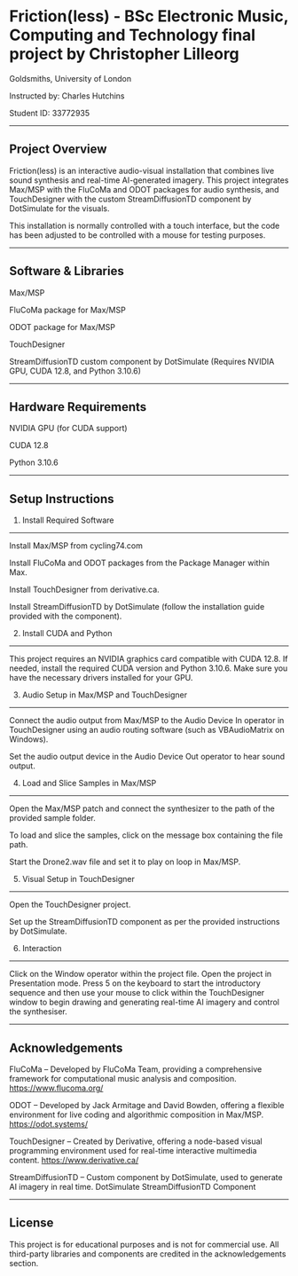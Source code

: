# Friction(less) - BSc Electronic Music, Computing and Technology final project by Christopher Lilleorg

Goldsmiths, University of London

Instructed by: Charles Hutchins

Student ID: 33772935

----------------------------------------------------------------------------------------
Project Overview
----------------------------------------------------------------------------------------

Friction(less) is an interactive audio-visual installation that combines live sound synthesis and real-time AI-generated imagery. This project integrates Max/MSP with the FluCoMa and ODOT packages for audio synthesis, and TouchDesigner with the custom StreamDiffusionTD component by DotSimulate for the visuals.

This installation is normally controlled with a touch interface, but the code has been adjusted to be controlled with a mouse for testing purposes.

----------------------------------------------------------------------------------------
Software & Libraries
----------------------------------------------------------------------------------------
Max/MSP

FluCoMa package for Max/MSP

ODOT package for Max/MSP

TouchDesigner

StreamDiffusionTD custom component by DotSimulate (Requires NVIDIA GPU, CUDA 12.8, and Python 3.10.6)

----------------------------------------------------------------------------------------
Hardware Requirements
----------------------------------------------------------------------------------------

NVIDIA GPU (for CUDA support)

CUDA 12.8

Python 3.10.6

----------------------------------------------------------------------------------------
Setup Instructions
----------------------------------------------------------------------------------------

1. Install Required Software
----------------------------
Install Max/MSP from cycling74.com

Install FluCoMa and ODOT packages from the Package Manager within Max.

Install TouchDesigner from derivative.ca.

Install StreamDiffusionTD by DotSimulate (follow the installation guide provided with the component).

2. Install CUDA and Python
--------------------------
This project requires an NVIDIA graphics card compatible with CUDA 12.8. If needed, install the required CUDA version and Python 3.10.6.
Make sure you have the necessary drivers installed for your GPU.

3. Audio Setup in Max/MSP and TouchDesigner
-------------------------------------------
Connect the audio output from Max/MSP to the Audio Device In operator in TouchDesigner using an audio routing software (such as VBAudioMatrix on Windows). 

Set the audio output device in the Audio Device Out operator to hear sound output.

4. Load and Slice Samples in Max/MSP
------------------------------------
Open the Max/MSP patch and connect the synthesizer to the path of the provided sample folder.

To load and slice the samples, click on the message box containing the file path.

Start the Drone2.wav file and set it to play on loop in Max/MSP.

5. Visual Setup in TouchDesigner
--------------------------------
Open the TouchDesigner project.

Set up the StreamDiffusionTD component as per the provided instructions by DotSimulate.

6. Interaction
--------------

Click on the Window operator within the project file. Open the project in Presentation mode. Press 5 on the keyboard to start the introductory sequence and then use your mouse to click within the TouchDesigner window to begin drawing and generating real-time AI imagery and control the synthesiser. 

------------------------------------------------------------------------------------
Acknowledgements
------------------------------------------------------------------------------------

FluCoMa – Developed by FluCoMa Team, providing a comprehensive framework for computational music analysis and composition. https://www.flucoma.org/

ODOT – Developed by Jack Armitage and David Bowden, offering a flexible environment for live coding and algorithmic composition in Max/MSP. https://odot.systems/

TouchDesigner – Created by Derivative, offering a node-based visual programming environment used for real-time interactive multimedia content. https://www.derivative.ca/

StreamDiffusionTD – Custom component by DotSimulate, used to generate AI imagery in real time.
DotSimulate StreamDiffusionTD Component

------------------------------------------------------------------------------------
License
------------------------------------------------------------------------------------
This project is for educational purposes and is not for commercial use. All third-party libraries and components are credited in the acknowledgements section.

